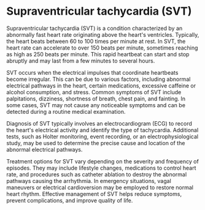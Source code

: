 <!--
source: gpt-40
abbr: SVT
tags: diagnosis
-->

# Supraventricular tachycardia (SVT)

Supraventricular tachycardia (SVT) is a condition characterized by an abnormally fast heart rate originating above the heart's ventricles. Typically, the heart beats between 60 to 100 times per minute at rest. In SVT, the heart rate can accelerate to over 150 beats per minute, sometimes reaching as high as 250 beats per minute. This rapid heartbeat can start and stop abruptly and may last from a few minutes to several hours.

SVT occurs when the electrical impulses that coordinate heartbeats become irregular. This can be due to various factors, including abnormal electrical pathways in the heart, certain medications, excessive caffeine or alcohol consumption, and stress. Common symptoms of SVT include palpitations, dizziness, shortness of breath, chest pain, and fainting. In some cases, SVT may not cause any noticeable symptoms and can be detected during a routine medical examination.

Diagnosis of SVT typically involves an electrocardiogram (ECG) to record the heart's electrical activity and identify the type of tachycardia. Additional tests, such as Holter monitoring, event recording, or an electrophysiological study, may be used to determine the precise cause and location of the abnormal electrical pathways.

Treatment options for SVT vary depending on the severity and frequency of episodes. They may include lifestyle changes, medications to control heart rate, and procedures such as catheter ablation to destroy the abnormal pathways causing the arrhythmia. In emergency situations, vagal maneuvers or electrical cardioversion may be employed to restore normal heart rhythm. Effective management of SVT helps reduce symptoms, prevent complications, and improve quality of life.
